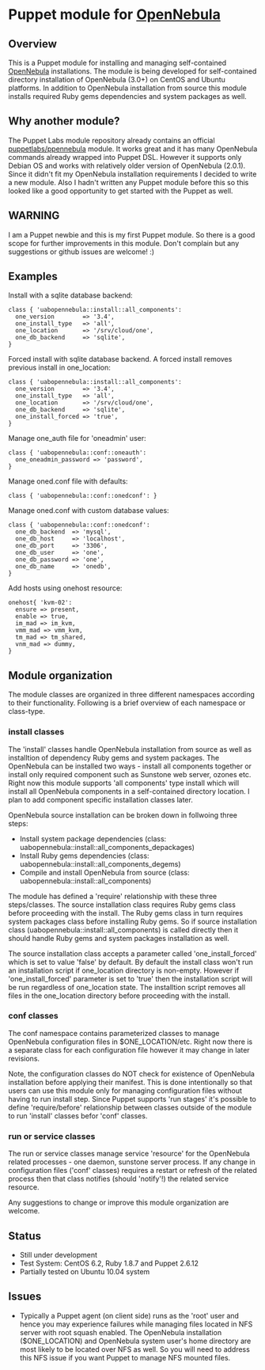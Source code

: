 # Puppet module for [OpenNebula](http://opennebula.org/)

## Overview
This is a Puppet module for installing and managing self-contained [OpenNebula](http://opennebula.org/) installations. The module is being developed for self-contained directory installation of OpenNebula (3.0+) on CentOS and Ubuntu platforms. In addition to OpenNebula installation from source this module installs required Ruby gems dependencies and system packages as well. 

## Why another module?
The Puppet Labs module repository already contains an official [puppetlabs/ppennebula](https://github.com/puppetlabs/puppetlabs-opennebula) module. It works great and it has many OpenNebula commands already wrapped into Puppet DSL. However it supports only Debian OS and works  with relatively older version of OpenNebula (2.0.1). Since it didn't fit my OpenNebula installation requirements I decided to write a new module. Also I hadn't written any Puppet module before this so this looked like a good opportunity to get started with the Puppet as well.

## WARNING
I am a Puppet newbie and this is my first Puppet module. So there is a good scope for further improvements in this module. Don't complain but any suggestions or github issues are welcome! :)

## Examples

Install with a sqlite database backend:

    class { 'uabopennebula::install::all_components':
      one_version        => '3.4',
      one_install_type   => 'all',
      one_location       => '/srv/cloud/one',
      one_db_backend     => 'sqlite',
    }
	
Forced install with sqlite database backend. A forced install removes previous install in one_location:

    class { 'uabopennebula::install::all_components':
      one_version        => '3.4',
      one_install_type   => 'all',
      one_location       => '/srv/cloud/one',
      one_db_backend     => 'sqlite',
	  one_install_forced => 'true',
    }


Manage one_auth file for 'oneadmin' user:

    class { 'uabopennebula::conf::oneauth':
      one_oneadmin_password => 'password',
    }

Manage oned.conf file with defaults:

    class { 'uabopennebula::conf::onedconf': }
    

Manage oned.conf with custom database values:

    class { 'uabopennebula::conf::onedconf':
      one_db_backend  => 'mysql',
      one_db_host     => 'localhost',
      one_db_port     => '3306',
      one_db_user     => 'one',
      one_db_password => 'one',
      one_db_name     => 'onedb',
    }
	
Add hosts using onehost resource: 
    
	onehost{ 'kvm-02':
	  ensure => present,
	  enable => true,
	  im_mad => im_kvm,
	  vmm_mad => vmm_kvm,
	  tm_mad => tm_shared,
	  vnm_mad => dummy,
	}


## Module organization
The module classes are organized in three different namespaces according to their functionality. Following is a brief overview of each namespace or class-type. 
### install classes
The 'install' classes handle OpenNebula installation from source as well as installtion of dependency Ruby gems and system packages. The OpenNebula can be installed two ways - install all components together or  install only required component such as Sunstone web server, ozones etc. Right now this module supports 'all components' type install which will install all OpenNebula components in a self-contained directory location. I plan to add component specific installation classes later. 

OpenNebula source installation can be broken down in follwoing three steps:
 * Install system package dependencies (class: uabopennebula::install::all_components_depackages)
 * Install Ruby gems dependencies (class: uabopennebula::install::all_components_degems)
 * Compile and install OpenNebula from source (class: uabopennebula::install::all_components)
 
The module has defined a 'require' relationship with these three steps/classes. The source installation class requires Ruby gems class before proceeding with the install. The Ruby gems class in turn requires system packages class before installing Ruby gems. So if source installation class (uabopennebula::install::all_components) is called directly then it should handle Ruby gems and system packages installation as well.

The source installation class accepts a parameter called 'one_install_forced' which is set to value 'false' by default. By default the install class won't run an installation script if one_location directory is non-empty. However if 'one_install_forced' parameter is set to 'true' then the installation script will be run regardless of one_location state. The installtion script removes all files in the one_location directory before proceeding with the install.

### conf classes
The conf namespace contains parameterized classes to manage OpenNebula configuration files in $ONE_LOCATION/etc. Right now there is a separate class for each configuration file however it may change in later revisions. 

Note, the configuration classes do NOT check for existence of OpenNebula installation before applying their manifest. This is done intentionally so that users can use this module only for managing configuration files without having to run install step. Since Puppet supports 'run stages' it's possible to define 'require/before' relationship between classes outside of the module to run 'install'  classes befor 'conf' classes. 

### run or service classes
The run or service classes manage service 'resource' for the OpenNebula related processes - one daemon, sunstone server process. If any change in configuration files ('conf' classes) requires a restart or refresh of the related process then that class notifies (should 'notify'!) the related service resource. 


Any suggestions to change or improve this module organization are welcome. 

## Status
* Still under development
* Test System: CentOS 6.2, Ruby 1.8.7 and Puppet 2.6.12 
* Partially tested on Ubuntu 10.04 system 


## Issues
 * Typically a Puppet agent (on client side) runs as the 'root' user and hence you may experience failures while managing files located in NFS server with root squash enabled. The OpenNebula installation ($ONE_LOCATION) and OpenNebula system user's home directory are most likely to be located over NFS as well. So you will need to address this NFS issue if you want Puppet to manage NFS mounted files.
